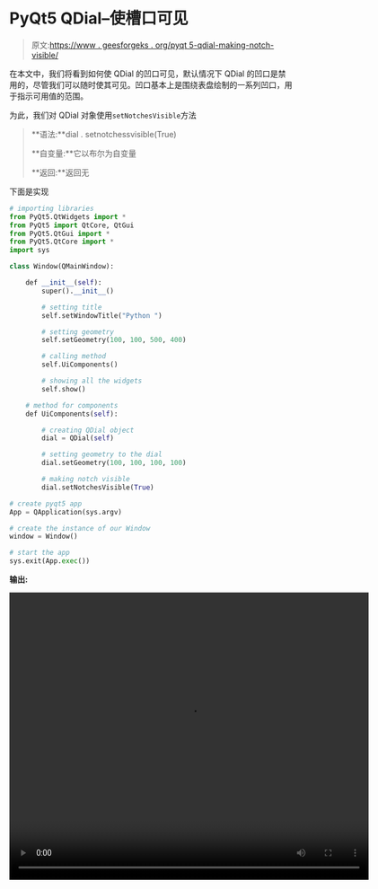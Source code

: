 # PyQt5 QDial–使槽口可见

> 原文:[https://www . geesforgeks . org/pyqt 5-qdial-making-notch-visible/](https://www.geeksforgeeks.org/pyqt5-qdial-making-notch-visible/)

在本文中，我们将看到如何使 QDial 的凹口可见，默认情况下 QDial 的凹口是禁用的，尽管我们可以随时使其可见。凹口基本上是围绕表盘绘制的一系列凹口，用于指示可用值的范围。

为此，我们对 QDial 对象使用`setNotchesVisible`方法

> **语法:**dial . setnotchessvisible(True)
> 
> **自变量:**它以布尔为自变量
> 
> **返回:**返回无

下面是实现

```py
# importing libraries
from PyQt5.QtWidgets import * 
from PyQt5 import QtCore, QtGui
from PyQt5.QtGui import * 
from PyQt5.QtCore import * 
import sys

class Window(QMainWindow):

    def __init__(self):
        super().__init__()

        # setting title
        self.setWindowTitle("Python ")

        # setting geometry
        self.setGeometry(100, 100, 500, 400)

        # calling method
        self.UiComponents()

        # showing all the widgets
        self.show()

    # method for components
    def UiComponents(self):

        # creating QDial object
        dial = QDial(self)

        # setting geometry to the dial
        dial.setGeometry(100, 100, 100, 100)

        # making notch visible
        dial.setNotchesVisible(True)

# create pyqt5 app
App = QApplication(sys.argv)

# create the instance of our Window
window = Window()

# start the app
sys.exit(App.exec())
```

**输出:**

<video class="wp-video-shortcode" id="video-446140-1" width="640" height="512" preload="metadata" controls=""><source type="video/mp4" src="https://media.geeksforgeeks.org/wp-content/uploads/20200706022744/Python-2020-07-06-02-27-17.mp4?_=1">[https://media.geeksforgeeks.org/wp-content/uploads/20200706022744/Python-2020-07-06-02-27-17.mp4](https://media.geeksforgeeks.org/wp-content/uploads/20200706022744/Python-2020-07-06-02-27-17.mp4)</video>